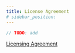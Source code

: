 ```yaml
---
title: License Agreement
# sidebar_position:
---
```


```typescript
// TODO: add
```

[Licensing Agreement](../papers/)

